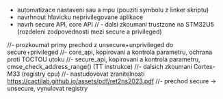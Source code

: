 
- automatizace nastaveni sau a mpu (pouziti symbolu z linker skriptu)
- navrhnout hlavicku neprivilegovane aplikace
- navrh secure API, core API
// - dalsi zkoumani trustzone na STM32U5 (rozdeleni zodpovednosti mezi secure a privileged)


//- prozkoumat primy prechod z unsecure+unprivileged do secure+privileged
//- core_api, kopirovani a kontrola parametru, ochrana proti TOCTOU utoku
//- secure_api, kopirovani a kontrola parametru, cmse_check_address_range() (TT instrukce)
//- dalsich zkoumani Cortex-M33 (registry cpu)
//- nastudovovat zranitelnosti https://cactilab.github.io/assets/pdf/ret2ns2023.pdf
//- prechod secure -> unsecure, vynulovat registry


